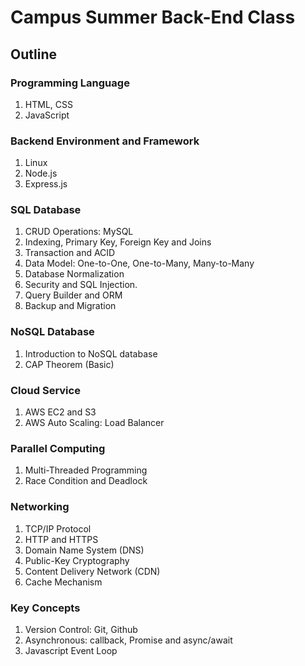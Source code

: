 # Campus Summer Back-End Class

## Outline

### Programming Language
1. HTML, CSS
2. JavaScript

### Backend Environment and Framework
1. Linux
2. Node.js
3. Express.js

### SQL Database
1. CRUD Operations: MySQL
2. Indexing, Primary Key, Foreign Key and Joins
3. Transaction and ACID
4. Data Model: One-to-One, One-to-Many, Many-to-Many
5. Database Normalization
6. Security and SQL Injection. 
7. Query Builder and ORM
8. Backup and Migration

### NoSQL Database
1. Introduction to NoSQL database
2. CAP Theorem (Basic)

### Cloud Service
1. AWS EC2 and S3
2. AWS Auto Scaling: Load Balancer

### Parallel Computing
1. Multi-Threaded Programming
2. Race Condition and Deadlock

### Networking
1. TCP/IP Protocol
2. HTTP and HTTPS
3. Domain Name System (DNS)
4. Public-Key Cryptography
5. Content Delivery Network (CDN)
6. Cache Mechanism

### Key Concepts
1. Version Control: Git, Github
2. Asynchronous: callback, Promise and async/await 
3. Javascript Event Loop